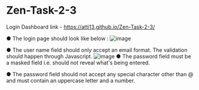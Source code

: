 # Zen-Task-2-3
Login Dashboard
link -  https://atti13.github.io/Zen-Task-2-3/

● The login page should look like below :
![image](https://github.com/atti13/Zen-Task-2-3/assets/115044833/e8e5c2ab-05fc-4818-8fb1-a324a40ac8b7)

● The user name field should only accept an email format. The validation should happen through Javascript.
![image](https://github.com/atti13/Zen-Task-2-3/assets/115044833/899fd522-5665-4365-a99d-33ff27e0432c)
● The password field must be a masked field i.e. should not reveal what's being entered.

● The password field should not accept any special character other than @ and must contain an uppercase letter and a number.
